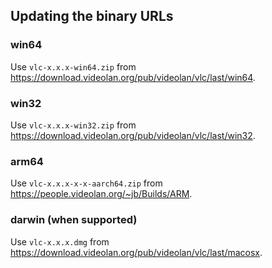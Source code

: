 ## Updating the binary URLs

### win64

Use `vlc-x.x.x-win64.zip` from https://download.videolan.org/pub/videolan/vlc/last/win64.

### win32

Use `vlc-x.x.x-win32.zip` from https://download.videolan.org/pub/videolan/vlc/last/win32.

### arm64

Use `vlc-x.x.x-x-x-aarch64.zip` from https://people.videolan.org/~jb/Builds/ARM.

### darwin (when supported)

Use `vlc-x.x.x.dmg` from https://download.videolan.org/pub/videolan/vlc/last/macosx.
